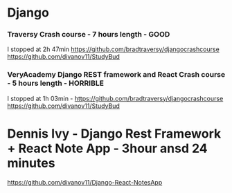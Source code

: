 # Django

### Traversy Crash course - 7 hours length - GOOD
I stopped at 2h 47min
https://github.com/bradtraversy/djangocrashcourse
https://github.com/divanov11/StudyBud


### VeryAcademy Django REST framework and React Crash course - 5 hours length - HORRIBLE
I stopped at 1h 03min -
https://github.com/bradtraversy/djangocrashcourse
https://github.com/divanov11/StudyBud


# Dennis Ivy - Django Rest Framework + React Note App - 3hour ansd 24 minutes
https://github.com/divanov11/Django-React-NotesApp